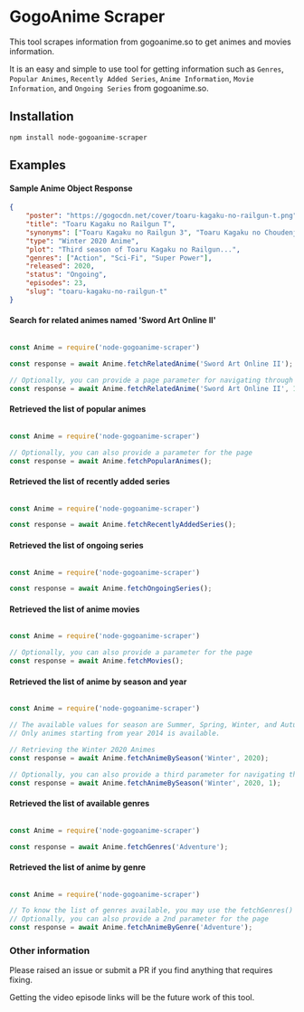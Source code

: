 GogoAnime Scraper
===================

This tool scrapes information from gogoanime.so to get animes and movies information.

It is an easy and simple to use tool for getting information such as `Genres`, `Popular Animes`, `Recently Added Series`, `Anime Information`, `Movie Information`, and `Ongoing Series` from gogoanime.so.

## Installation
```
npm install node-gogoanime-scraper
```

## Examples

#### Sample Anime Object Response

```json
{
    "poster": "https://gogocdn.net/cover/toaru-kagaku-no-railgun-t.png",
    "title": "Toaru Kagaku no Railgun T",
    "synonyms": ["Toaru Kagaku no Railgun 3", "Toaru Kagaku no Choudenjihou 3", "A Certain Scientific Railgun 3", "とある科学の超電磁砲[レールガン]T"],
    "type": "Winter 2020 Anime",
    "plot": "Third season of Toaru Kagaku no Railgun...",
    "genres": ["Action", "Sci-Fi", "Super Power"],
    "released": 2020,
    "status": "Ongoing",
    "episodes": 23,
    "slug": "toaru-kagaku-no-railgun-t"
}
```

#### Search for related animes named 'Sword Art Online II'

```js

const Anime = require('node-gogoanime-scraper')

const response = await Anime.fetchRelatedAnime('Sword Art Online II');

// Optionally, you can provide a page parameter for navigating through pages
const response = await Anime.fetchRelatedAnime('Sword Art Online II', 1);

```

#### Retrieved the list of popular animes

```js

const Anime = require('node-gogoanime-scraper')

// Optionally, you can also provide a parameter for the page 
const response = await Anime.fetchPopularAnimes();

```

#### Retrieved the list of recently added series

```js

const Anime = require('node-gogoanime-scraper')

const response = await Anime.fetchRecentlyAddedSeries();

```

#### Retrieved the list of ongoing series

```js

const Anime = require('node-gogoanime-scraper')

const response = await Anime.fetchOngoingSeries();

```

#### Retrieved the list of anime movies

```js

const Anime = require('node-gogoanime-scraper')

// Optionally, you can also provide a parameter for the page 
const response = await Anime.fetchMovies();

```

#### Retrieved the list of anime by season and year

```js

const Anime = require('node-gogoanime-scraper')

// The available values for season are Summer, Spring, Winter, and Autumn
// Only animes starting from year 2014 is available.

// Retrieving the Winter 2020 Animes
const response = await Anime.fetchAnimeBySeason('Winter', 2020);

// Optionally, you can also provide a third parameter for navigating through pages 
const response = await Anime.fetchAnimeBySeason('Winter', 2020, 1);

```

#### Retrieved the list of available genres

```js

const Anime = require('node-gogoanime-scraper')

const response = await Anime.fetchGenres('Adventure');

```

#### Retrieved the list of anime by genre

```js

const Anime = require('node-gogoanime-scraper')

// To know the list of genres available, you may use the fetchGenres()
// Optionally, you can also provide a 2nd parameter for the page 
const response = await Anime.fetchAnimeByGenre('Adventure');

```

### Other information

Please raised an issue or submit a PR if you find anything that requires fixing.

Getting the video episode links will be the future work of this tool.

